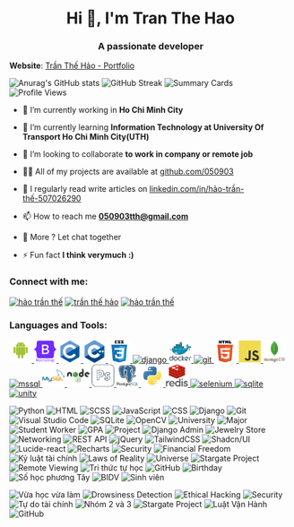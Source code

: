 

<h1 align="center">Hi 👋, I'm Tran The Hao</h1>
<h3 align="center">A passionate developer</h3>

**Website**: [Trần Thế Hảo - Portfolio](https://sites.google.com/view/tranthehaoportfolio)

![Anurag's GitHub stats](https://github-readme-stats.vercel.app/api?username=050903&show_icons=true&theme=radical)
![GitHub Streak](https://github-readme-streak-stats.herokuapp.com/?user=050903&theme=radical)
![Summary Cards](https://github-profile-summary-cards.vercel.app/api/cards/profile-details?username=050903&theme=default)
![Profile Views](https://komarev.com/ghpvc/?username=050903&color=blue)

- 🔭 I’m currently working in **Ho Chi Minh City**

- 🌱 I’m currently learning **Information Technology at University Of Transport Ho Chi Minh City(UTH)**

- 👯 I’m looking to collaborate **to work in company or remote job**

- 👨‍💻 All of my projects are available at [github.com/050903](github.com/050903)

- 📝 I regularly read write articles on [linkedin.com/in/hảo-trần-thế-507026290](linkedin.com/in/hảo-trần-thế-507026290)

- 📫 How to reach me **050903tth@gmail.com**

- 📄 More ? Let chat together

- ⚡ Fun fact **I think verymuch :)**

<h3 align="left">Connect with me:</h3>
<p align="left">
<a href="https://linkedin.com/in/hảo trần thế" target="blank"><img align="center" src="https://raw.githubusercontent.com/rahuldkjain/github-profile-readme-generator/master/src/images/icons/Social/linked-in-alt.svg" alt="hảo trần thế" height="30" width="40" /></a>
<a href="https://fb.com/trần thế hảo" target="blank"><img align="center" src="https://raw.githubusercontent.com/rahuldkjain/github-profile-readme-generator/master/src/images/icons/Social/facebook.svg" alt="trần thế hảo" height="30" width="40" /></a>
<a href="https://www.youtube.com/c/hảo trần thế" target="blank"><img align="center" src="https://raw.githubusercontent.com/rahuldkjain/github-profile-readme-generator/master/src/images/icons/Social/youtube.svg" alt="hảo trần thế" height="30" width="40" /></a>
</p>

<h3 align="left">Languages and Tools:</h3>
<p align="left"> <a href="https://developer.android.com" target="_blank" rel="noreferrer"> <img src="https://raw.githubusercontent.com/devicons/devicon/master/icons/android/android-original-wordmark.svg" alt="android" width="40" height="40"/> </a> <a href="https://getbootstrap.com" target="_blank" rel="noreferrer"> <img src="https://raw.githubusercontent.com/devicons/devicon/master/icons/bootstrap/bootstrap-plain-wordmark.svg" alt="bootstrap" width="40" height="40"/> </a> <a href="https://www.cprogramming.com/" target="_blank" rel="noreferrer"> <img src="https://raw.githubusercontent.com/devicons/devicon/master/icons/c/c-original.svg" alt="c" width="40" height="40"/> </a> <a href="https://www.w3schools.com/cpp/" target="_blank" rel="noreferrer"> <img src="https://raw.githubusercontent.com/devicons/devicon/master/icons/cplusplus/cplusplus-original.svg" alt="cplusplus" width="40" height="40"/> </a> <a href="https://www.w3schools.com/css/" target="_blank" rel="noreferrer"> <img src="https://raw.githubusercontent.com/devicons/devicon/master/icons/css3/css3-original-wordmark.svg" alt="css3" width="40" height="40"/> </a> <a href="https://www.djangoproject.com/" target="_blank" rel="noreferrer"> <img src="https://cdn.worldvectorlogo.com/logos/django.svg" alt="django" width="40" height="40"/> </a> <a href="https://www.docker.com/" target="_blank" rel="noreferrer"> <img src="https://raw.githubusercontent.com/devicons/devicon/master/icons/docker/docker-original-wordmark.svg" alt="docker" width="40" height="40"/> </a> <a href="https://git-scm.com/" target="_blank" rel="noreferrer"> <img src="https://www.vectorlogo.zone/logos/git-scm/git-scm-icon.svg" alt="git" width="40" height="40"/> </a> <a href="https://www.w3.org/html/" target="_blank" rel="noreferrer"> <img src="https://raw.githubusercontent.com/devicons/devicon/master/icons/html5/html5-original-wordmark.svg" alt="html5" width="40" height="40"/> </a> <a href="https://developer.mozilla.org/en-US/docs/Web/JavaScript" target="_blank" rel="noreferrer"> <img src="https://raw.githubusercontent.com/devicons/devicon/master/icons/javascript/javascript-original.svg" alt="javascript" width="40" height="40"/> </a> <a href="https://www.mongodb.com/" target="_blank" rel="noreferrer"> <img src="https://raw.githubusercontent.com/devicons/devicon/master/icons/mongodb/mongodb-original-wordmark.svg" alt="mongodb" width="40" height="40"/> </a> <a href="https://www.microsoft.com/en-us/sql-server" target="_blank" rel="noreferrer"> <img src="https://www.svgrepo.com/show/303229/microsoft-sql-server-logo.svg" alt="mssql" width="40" height="40"/> </a> <a href="https://www.mysql.com/" target="_blank" rel="noreferrer"> <img src="https://raw.githubusercontent.com/devicons/devicon/master/icons/mysql/mysql-original-wordmark.svg" alt="mysql" width="40" height="40"/> </a> <a href="https://nodejs.org" target="_blank" rel="noreferrer"> <img src="https://raw.githubusercontent.com/devicons/devicon/master/icons/nodejs/nodejs-original-wordmark.svg" alt="nodejs" width="40" height="40"/> </a> <a href="https://www.photoshop.com/en" target="_blank" rel="noreferrer"> <img src="https://raw.githubusercontent.com/devicons/devicon/master/icons/photoshop/photoshop-line.svg" alt="photoshop" width="40" height="40"/> </a> <a href="https://www.postgresql.org" target="_blank" rel="noreferrer"> <img src="https://raw.githubusercontent.com/devicons/devicon/master/icons/postgresql/postgresql-original-wordmark.svg" alt="postgresql" width="40" height="40"/> </a> <a href="https://www.python.org" target="_blank" rel="noreferrer"> <img src="https://raw.githubusercontent.com/devicons/devicon/master/icons/python/python-original.svg" alt="python" width="40" height="40"/> </a> <a href="https://redis.io" target="_blank" rel="noreferrer"> <img src="https://raw.githubusercontent.com/devicons/devicon/master/icons/redis/redis-original-wordmark.svg" alt="redis" width="40" height="40"/> </a> <a href="https://www.selenium.dev" target="_blank" rel="noreferrer"> <img src="https://raw.githubusercontent.com/detain/svg-logos/780f25886640cef088af994181646db2f6b1a3f8/svg/selenium-logo.svg" alt="selenium" width="40" height="40"/> </a> <a href="https://www.sqlite.org/" target="_blank" rel="noreferrer"> <img src="https://www.vectorlogo.zone/logos/sqlite/sqlite-icon.svg" alt="sqlite" width="40" height="40"/> </a> <a href="https://unity.com/" target="_blank" rel="noreferrer"> <img src="https://www.vectorlogo.zone/logos/unity3d/unity3d-icon.svg" alt="unity" width="40" height="40"/> </a> </p>

![Python](https://img.shields.io/badge/Python-2.2%25-yellow?logo=python) ![HTML](https://img.shields.io/badge/HTML-63.8%25-orange?logo=html5) ![SCSS](https://img.shields.io/badge/SCSS-19.9%25-pink?logo=sass) ![JavaScript](https://img.shields.io/badge/JavaScript-9.6%25-yellow?logo=javascript) ![CSS](https://img.shields.io/badge/CSS-4.5%25-blue?logo=css3) ![Django](https://img.shields.io/badge/Framework-Django-green?logo=django) ![Git](https://img.shields.io/badge/VersionControl-Git-red?logo=git) ![Visual Studio Code](https://img.shields.io/badge/Editor-VS_Code-blue?logo=visualstudiocode) ![SQLite](https://img.shields.io/badge/Database-SQLite-lightgrey?logo=sqlite) ![OpenCV](https://img.shields.io/badge/OpenCV-Used-informational?logo=opencv) ![University](https://img.shields.io/badge/ĐH-GTVT%20TP.HCM-green) ![Major](https://img.shields.io/badge/Ngành-CNTT-blue) ![Student Worker](https://img.shields.io/badge/WorkStudy-Vừa%20học%20vừa%20làm-important) ![GPA](https://img.shields.io/badge/Học_lực-Tốt-lightgrey) ![Project](https://img.shields.io/badge/Dự_án-Phát_hiện_buồn_ngủ_(EAR/Yawn)-blue?logo=eyeem) ![Django Admin](https://img.shields.io/badge/Admin-Customized-orange?logo=django) ![Jewelry Store](https://img.shields.io/badge/Dự_án-Cửa_hàng_trang_sức-red?logo=ruby) ![Networking](https://img.shields.io/badge/Dự_án-Thiết_kế_mạng_cơ_sở-university?logo=cisco) ![REST API](https://img.shields.io/badge/API-REST_framework-blue?logo=fastapi) ![jQuery](https://img.shields.io/badge/JavaScript-jQuery-green?logo=jquery) ![TailwindCSS](https://img.shields.io/badge/UI-TailwindCSS-0ea5e9?logo=tailwindcss) ![Shadcn/UI](https://img.shields.io/badge/Components-shadcn/ui-informational) ![Lucide-react](https://img.shields.io/badge/Icons-lucide--react-lightblue) ![Recharts](https://img.shields.io/badge/Charts-Recharts-orange)  ![Security](https://img.shields.io/badge/Quan_tâm-Bảo_mật-anonymous?logo=protonvpn)  ![Financial Freedom](https://img.shields.io/badge/Mục_tiêu-Tự_do_tài_chính-yellowgreen) ![Kỷ luật tài chính](https://img.shields.io/badge/Tư_duy-Kỷ_luật_tài_chính-important) ![Laws of Reality](https://img.shields.io/badge/Nghiên_cứu-Quy_luật_hiện_thực-lightgrey) ![Universe](https://img.shields.io/badge/Vũ_trụ-How_it_works-deepskyblue?logo=nasa) ![Stargate Project](https://img.shields.io/badge/Nghiên_cứu-Stargate_Project-purple?logo=nasa) ![Remote Viewing](https://img.shields.io/badge/Ngoại_cảm-Remote_Viewing-important) ![Tri thức tự học](https://img.shields.io/badge/Hành_trình-Tự_học_-_Chiêm_niệm-orange?logo=readme) ![GitHub](https://img.shields.io/badge/GitHub-050903-black?logo=github) ![Birthday](https://img.shields.io/badge/Sinh_nhật-09/05/2003-red?logo=cakephp) ![Số học phương Tây](https://img.shields.io/badge/Numerology-Hệ_Pythagoras-blue) ![BIDV](https://img.shields.io/badge/Ngân_hàng-BIDV-informational?logo=mastercard) ![Sinh viên](https://img.shields.io/badge/Trạng_thái-Sinh_viên-active)  

![Vừa học vừa làm](https://img.shields.io/badge/WorkStudy-Vừa%20học%20vừa%20làm-important)
![Drowsiness Detection](https://img.shields.io/badge/Dự_án-Phát_hiện_buồn_ngủ-blue?logo=eyeem)
![Ethical Hacking](https://img.shields.io/badge/CEH-Chứng_chỉ_Ethical_Hacking-red?logo=hackaday)
![Security](https://img.shields.io/badge/Quan_tâm-Bảo_mật-orange?logo=protonvpn)
![Tự do tài chính](https://img.shields.io/badge/Mục_tiêu-Tự_do_tài_chính-yellowgreen)
![Nhóm 2 và 3](https://img.shields.io/badge/Nhóm-2_Employers_&_3_Luật_Phát_Triển-blueviolet)
![Stargate Project](https://img.shields.io/badge/Nghiên_cứu-Stargate_Project_(CIA)-purple?logo=nasa)
![Luật Vận Hành](https://img.shields.io/badge/Tư_duy-Luật_vận_hành_cuộc_sống-lightgrey)
![GitHub](https://img.shields.io/badge/GitHub-050903-black?logo=github)

